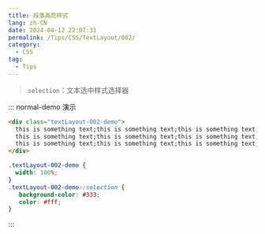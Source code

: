 ```yaml
---
title: 段落高亮样式
lang: zh-CN
date: 2024-04-12 22:07:31
permalink: /Tips/CSS/TextLayout/002/
category:
  - CSS
tag:
  - Tips
---
```


> `selection`：文本选中样式选择器

::: normal-demo 演示
```html
<div class="textLayout-002-demo">
  this is something text;this is something text;this is something text;
  this is something text;this is something text;this is something text;
  this is something text;this is something text;this is something text;
</div>
```

```css {4,7}
.textLayout-002-demo {
  width: 100%;
}
.textLayout-002-demo::selection {
   background-color: #333;
   color: #fff;
}
```
:::
